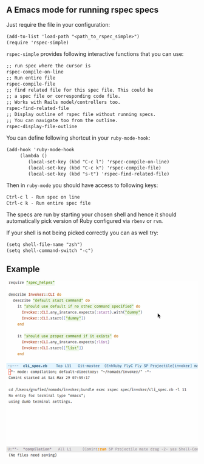 ## A Emacs mode for running rspec specs

Just require the file in your configuration:

    (add-to-list 'load-path "<path_to_rspec_simple>")
    (require 'rspec-simple)
    
`rspec-simple` provides following interactive functions that you can use:

```
;; run spec where the cursor is
rspec-compile-on-line 
;; Run entire file
rspec-compile-file
;; find related file for this spec file. This could be 
;; a spec file or corresponding code file.
;; Works with Rails model/controllers too.
rspec-find-related-file
;; Display outline of rspec file without running specs.
;; You can navigate too from the outline.
rspec-display-file-outline
```

You can define following shortcut in your `ruby-mode-hook`:

    (add-hook 'ruby-mode-hook
         (lambda ()
            (local-set-key (kbd "C-c l") 'rspec-compile-on-line)
            (local-set-key (kbd "C-c k") 'rspec-compile-file)
            (local-set-key (kbd "s-t") 'rspec-find-related-file)


Then in `ruby-mode` you should have access to following keys:

    Ctrl-c l - Run spec on line
    Ctrl-c k - Run entire spec file


The specs are run by starting your chosen shell and hence it should automatically
pick version of Ruby configured via `rbenv` or `rvm`.

If your shell is not being picked correctly you can as well try:

    (setq shell-file-name "zsh")
    (setq shell-command-switch "-c")
    
## Example    

![Rspec simple](https://github.com/code-mancers/rspec-simple/raw/master/images/rspec-simple.gif "rspec simple")
